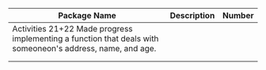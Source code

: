 | Package Name | Description | Number|
| ------------ |-------------|-------|          
|  Activities 21+22 Made progress implementing a function that deals with someoneon's address, name, and age.           |             |       |
|              |             |       |
|              |             |       |
